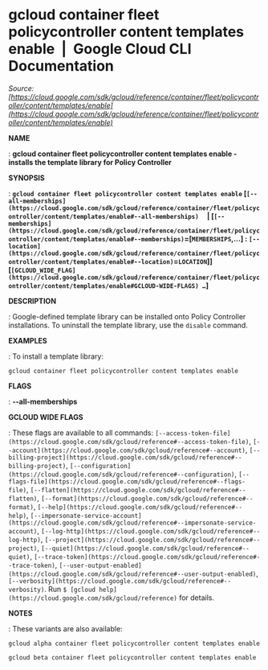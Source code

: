 # gcloud container fleet policycontroller content templates enable  |  Google Cloud CLI Documentation

*Source: [https://cloud.google.com/sdk/gcloud/reference/container/fleet/policycontroller/content/templates/enable](https://cloud.google.com/sdk/gcloud/reference/container/fleet/policycontroller/content/templates/enable)*

**NAME**

: **gcloud container fleet policycontroller content templates enable - installs the template library for Policy Controller**

**SYNOPSIS**

: **`gcloud container fleet policycontroller content templates enable` [`[--all-memberships](https://cloud.google.com/sdk/gcloud/reference/container/fleet/policycontroller/content/templates/enable#--all-memberships)`     | [`[--memberships](https://cloud.google.com/sdk/gcloud/reference/container/fleet/policycontroller/content/templates/enable#--memberships)`=[`MEMBERSHIPS`,…] : `[--location](https://cloud.google.com/sdk/gcloud/reference/container/fleet/policycontroller/content/templates/enable#--location)`=`LOCATION`]] [`[GCLOUD_WIDE_FLAG](https://cloud.google.com/sdk/gcloud/reference/container/fleet/policycontroller/content/templates/enable#GCLOUD-WIDE-FLAGS) …`]**

**DESCRIPTION**

: Google-defined template library can be installed onto Policy Controller
installations. To uninstall the template library, use the `disable`
command.

**EXAMPLES**

: To install a template library:

```
gcloud container fleet policycontroller content templates enable
```

**FLAGS**

: **--all-memberships**

**GCLOUD WIDE FLAGS**

: These flags are available to all commands: `[--access-token-file](https://cloud.google.com/sdk/gcloud/reference#--access-token-file)`,
`[--account](https://cloud.google.com/sdk/gcloud/reference#--account)`, `[--billing-project](https://cloud.google.com/sdk/gcloud/reference#--billing-project)`,
`[--configuration](https://cloud.google.com/sdk/gcloud/reference#--configuration)`,
`[--flags-file](https://cloud.google.com/sdk/gcloud/reference#--flags-file)`,
`[--flatten](https://cloud.google.com/sdk/gcloud/reference#--flatten)`, `[--format](https://cloud.google.com/sdk/gcloud/reference#--format)`, `[--help](https://cloud.google.com/sdk/gcloud/reference#--help)`, `[--impersonate-service-account](https://cloud.google.com/sdk/gcloud/reference#--impersonate-service-account)`,
`[--log-http](https://cloud.google.com/sdk/gcloud/reference#--log-http)`,
`[--project](https://cloud.google.com/sdk/gcloud/reference#--project)`, `[--quiet](https://cloud.google.com/sdk/gcloud/reference#--quiet)`, `[--trace-token](https://cloud.google.com/sdk/gcloud/reference#--trace-token)`, `[--user-output-enabled](https://cloud.google.com/sdk/gcloud/reference#--user-output-enabled)`,
`[--verbosity](https://cloud.google.com/sdk/gcloud/reference#--verbosity)`.
Run `$ [gcloud help](https://cloud.google.com/sdk/gcloud/reference)` for details.

**NOTES**

: These variants are also available:

```
gcloud alpha container fleet policycontroller content templates enable
```

```
gcloud beta container fleet policycontroller content templates enable
```